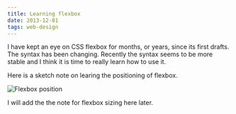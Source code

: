 ```yaml
---
title: Learning flexbox
date: 2013-12-01
tags: web-design
---
```


I have kept an eye on CSS flexbox for months, or years, since its first drafts. The syntax has been changing. Recently the syntax seems to be more stable and I think it is time to really learn how to use it.

Here is a sketch note on learing the positioning of flexbox.

![Flexbox position](/images/flexbox-position.jpg)

I will add the the note for flexbox sizing here later.
